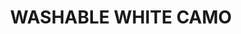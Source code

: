 ---
layout: product
title: "WASHABLE WHITE CAMO"
price: "300" 
desc: "Akrilna boja 17mL - Periva"
img_path: "/assets/img/A.MIG-0024.webp"
brand: "AMMO"
available: false
special_offer: false
new: false
soon: false
cat: "020000"
subcat: "020100"
subsubcat: "020101"
sifra: "A.MIG-0024"
popular: false
spec: false
---